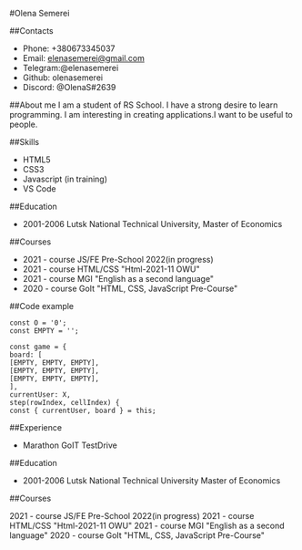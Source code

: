 #Olena Semerei

##Contacts
* Phone: +380673345037
* Email: elenasemerei@gmail.com
* Telegram:@elenasemerei
* Github: olenasemerei
* Discord: @OlenaS#2639

##About me
I am a student of RS School. I have a strong desire to learn programming. I am interesting in creating applications.I want to be useful to people.

##Skills

* HTML5
* CSS3
* Javascript (in training)
* VS Code

##Education
* 2001-2006 Lutsk National Technical University, Master of Economics

##Courses

* 2021 - course JS/FE Pre-School 2022(in progress)
* 2021 - course HTML/CSS "Html-2021-11 OWU"
* 2021 - course MGI "English as a second language"
* 2020 - course GoIt "HTML, CSS, JavaScript Pre-Course"

##Code example

``` 
const O = '0';
const EMPTY = '';

const game = {
board: [
[EMPTY, EMPTY, EMPTY],
[EMPTY, EMPTY, EMPTY],
[EMPTY, EMPTY, EMPTY],
],
currentUser: X,
step(rowIndex, cellIndex) {
const { currentUser, board } = this;
``` 
##Experience
* Marathon GoIT TestDrive

##Education
* 2001-2006 Lutsk National Technical University Master of Economics

##Courses

2021 - course JS/FE Pre-School 2022(in progress)
2021 - course HTML/CSS "Html-2021-11 OWU"
2021 - course MGI "English as a second language"
2020 - course GoIt "HTML, CSS, JavaScript Pre-Course"
